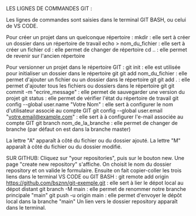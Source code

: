 LES LIGNES DE COMMANDES GIT :

Les lignes de commandes sont saisies dans le terminal GIT BASH, ou celui de VS CODE.

Pour créer un projet dans un quelconque répertoire :
mkdir : elle sert à créer un dossier dans un répertoire de travail
echo > nom_du_fichier : elle sert à créer un fichier
cd : elle permet de changer de répertoire
cd .. : elle permet de revenir sur l'ancien répertoire

Pour versionner un projet dans le répertoire GIT :
git init : elle est utilisée pour initialiser un dossier dans le répertoire git
git add nom_du_fichier : elle permet d'ajouter un fichier ou un dossier dans le répertoire git
git add . : elle permet d'ajouter tous les fichiers ou dossiers dans le répertoire git
git commit -m "ecrire_message" : elle permet de sauvegarder une version du projet
git status : elle permet de vérifier l'état du répertoire de travail
git config --global user.name "Votre Nom" : elle sert à configurer le nom d'utilisateur associé au compte GIT
git config --global user.email "votre.email@example.com" : elle sert à à configurer l'e-mail associée au compte GIT
git branch nom_de_la_branche : elle permet de changer de branche (par défaut on est dans la branche master)

La lettre "A" apparaît à côté du fichier ou du dossier ajouté.
La lettre "M" apparaît à côté du fichier ou du dossier modifié.

SUR GITHUB:
Cliquez sur "your repositories", puis sur le bouton new.
Une page "create new repository" s'affiche. On choisit le nom du dossier repository et on valide le formulaire.
Ensuite on fait copier-coller les trois liens dans le terminal VS CODE ou GIT BASH :
git remote add origin https://github.com/bsznn/git-exemple.git : elle sert à lier le dépot local au dépot distant
git branch -M main : elle permet de renommer notre branche principale "main"
git push -u origin main : elle permet d'envoyer le dépôt local dans la branche "main"
Un lien vers le dossier repository apparaît dans le terminal.
